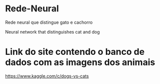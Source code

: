 # Rede-Neural
Rede neural que distingue gato e cachorro

Neural network that distinguishes cat and dog

# Link do site contendo o banco de dados com as imagens dos animais
https://www.kaggle.com/c/dogs-vs-cats
